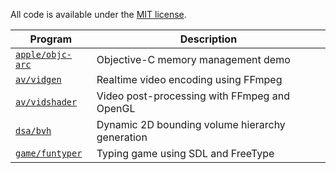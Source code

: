 All code is available under the [MIT license](LICENSE).

| Program                             | Description                                     |
| ----------------------------------- | ----------------------------------------------- |
| [`apple/objc-arc`](/apple/objc-arc) | Objective-C memory management demo              |
| [`av/vidgen`](/av/vidgen)           | Realtime video encoding using FFmpeg            |
| [`av/vidshader`](/av/vidshader)     | Video post-processing with FFmpeg and OpenGL    |
| [`dsa/bvh`](/dsa/bvh)               | Dynamic 2D bounding volume hierarchy generation |
| [`game/funtyper`](/game/funtyper)   | Typing game using SDL and FreeType              |
